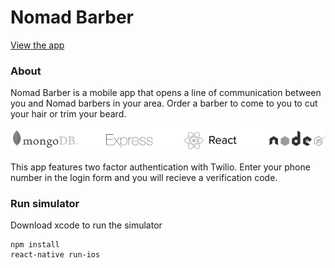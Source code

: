 # Nomad Barber

[View the app](http://nomad-barber.surge.sh/)

### About
Nomad Barber is a mobile app that opens a line of communication between you and Nomad barbers in your area. Order a barber to come to you to cut your hair or trim your beard.

![tech stack logos](img/tech-stack.png)

This app features two factor authentication with Twilio. Enter your phone number in the login form and you will recieve a verification code.

### Run simulator

Download xcode to run the simulator

```
npm install
react-native run-ios
```

